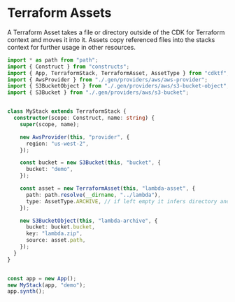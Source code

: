 # Terraform Assets

A Terraform Asset takes a file or directory outside of the CDK for Terraform context and moves it into it. Assets copy referenced files into the stacks context for further usage in other resources.

```typescript
import * as path from "path";
import { Construct } from "constructs";
import { App, TerraformStack, TerraformAsset, AssetType } from "cdktf";
import { AwsProvider } from "./.gen/providers/aws/aws-provider";
import { S3BucketObject } from "./.gen/providers/aws/s3-bucket-object";
import { S3Bucket } from "./.gen/providers/aws/s3-bucket";


class MyStack extends TerraformStack {
  constructor(scope: Construct, name: string) {
    super(scope, name);

    new AwsProvider(this, "provider", {
      region: "us-west-2",
    });

    const bucket = new S3Bucket(this, "bucket", {
      bucket: "demo",
    });

    const asset = new TerraformAsset(this, "lambda-asset", {
      path: path.resolve(__dirname, "../lambda"),
      type: AssetType.ARCHIVE, // if left empty it infers directory and file
    });

    new S3BucketObject(this, "lambda-archive", {
      bucket: bucket.bucket,
      key: "lambda.zip",
      source: asset.path,
    });
  }
}


const app = new App();
new MyStack(app, "demo");
app.synth();
```
